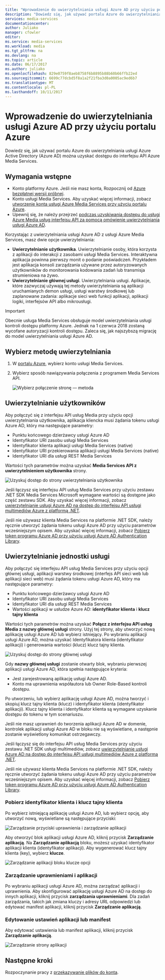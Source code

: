 ```yaml
---
title: "Wprowadzenie do uwierzytelniania usługi Azure AD przy użyciu portalu Azure | Dokumentacja firmy Microsoft"
description: "Dowiedz się, jak używać portalu Azure do uwierzytelniania usługi Azure Active Directory (Azure AD) do korzystania z usługi Azure Media Services API."
services: media-services
documentationcenter: 
author: Juliako
manager: cfowler
editor: 
ms.service: media-services
ms.workload: media
ms.tgt_pltfrm: na
ms.devlang: na
ms.topic: article
ms.date: 06/17/2017
ms.author: juliako
ms.openlocfilehash: 829e0759f8aeb8758f6b8895b88b60b66ffb22ed
ms.sourcegitcommit: 6699c77dcbd5f8a1a2f21fba3d0a0005ac9ed6b7
ms.translationtype: MT
ms.contentlocale: pl-PL
ms.lasthandoff: 10/11/2017
---
```

# <a name="get-started-with-azure-ad-authentication-by-using-the-azure-portal"></a>Wprowadzenie do uwierzytelniania usługi Azure AD przy użyciu portalu Azure

Dowiedz się, jak używać portalu Azure do uwierzytelniania usługi Azure Active Directory (Azure AD) można uzyskać dostępu do interfejsu API Azure Media Services.

## <a name="prerequisites"></a>Wymagania wstępne

- Konto platformy Azure. Jeśli nie masz konta, Rozpocznij od [Azure bezpłatnej wersji próbnej](https://azure.microsoft.com/pricing/free-trial/). 
- Konto usługi Media Services. Aby uzyskać więcej informacji, zobacz [utworzenie konta usługi Azure Media Services przy użyciu portalu Azure](media-services-portal-create-account.md).
- Upewnij się, że należy przejrzeć [podczas uzyskiwania dostępu do usługi Azure Media usług interfejsu API za pomocą omówienie uwierzytelniania usługi Azure AD](media-services-use-aad-auth-to-access-ams-api.md). 

Korzystając z uwierzytelniania usługi Azure AD z usługi Azure Media Services, masz dwie opcje uwierzytelniania:

- **Uwierzytelnianie użytkownika**. Uwierzytelnianie osoby, która korzysta z aplikacji do interakcji z zasobami usługi Media Services. Interaktywna aplikacja powinna pierwszy monit o podanie poświadczeń. Przykładem jest aplikacja konsoli zarządzania używane przez autoryzowanych użytkowników do monitorowania kodowania zadań lub transmisja strumieniowa na żywo. 
- **Uwierzytelnianie głównej usługi**. Uwierzytelniania usługi. Aplikacje, które zazwyczaj używają tej metody uwierzytelniania są aplikacji uruchamianych demon usługi, usługi warstwy środkowej lub zaplanowane zadania: aplikacje sieci web funkcji aplikacji, aplikacji logiki, interfejsów API albo mikrousługi.

> [!IMPORTANT]
> Obecnie usługa Media Services obsługuje model uwierzytelniania usługi kontroli dostępu platformy Azure. Jednak na 1 czerwca 2018 zostaną wycofane autoryzacji kontroli dostępu. Zaleca się, jak najszybszą migrację do model uwierzytelniania usługi Azure AD.

## <a name="select-the-authentication-method"></a>Wybierz metodę uwierzytelniania

1. W [portalu Azure](https://portal.azure.com/), wybierz konto usługi Media Services.
2. Wybierz sposób nawiązywania połączenia z programem Media Services API.

    ![Wybierz połączenie stronę — metoda](./media/media-services-portal-get-started-with-aad/media-services-portal-get-started01.png)

## <a name="user-authentication"></a>Uwierzytelnianie użytkowników

Aby połączyć się z interfejsu API usług Media przy użyciu opcji uwierzytelniania użytkownika, aplikacja kliencka musi żądania tokenu usługi Azure AD, który ma następujące parametry:  

* Punktu końcowego dzierżawcy usługi Azure AD
* Identyfikator URI zasobu usługi Media Services
* Identyfikator klienta aplikacji usługi Media Services (native) 
* Identyfikator URI przekierowania aplikacji usługi Media Services (native) 
* Identyfikator URI dla usługi REST Media Services

Wartości tych parametrów można uzyskać **Media Services API z uwierzytelnieniem użytkownika** strony. 

![Uzyskuj dostęp do strony uwierzytelniania użytkownika](./media/media-services-portal-get-started-with-aad/media-services-portal-get-started02.png)

Jeśli łączysz się interfejsu API usług Media Services przy użyciu zestawu .NET SDK Media Services Microsoft wymagane wartości są dostępne jako część zestawu SDK. Aby uzyskać więcej informacji, zobacz [uwierzytelnianie usługi Azure AD na dostęp do interfejsu API usługi multimediów Azure z platformą .NET](media-services-dotnet-get-started-with-aad.md).

Jeśli nie używasz klienta Media Services na platformie .NET SDK, należy ręcznie utworzyć żądania tokenu usługi Azure AD przy użyciu parametrów wcześniejszym opisem. Aby uzyskać więcej informacji, zobacz [Pobierz token programu Azure AD przy użyciu usługi Azure AD Authentication Library](../active-directory/develop/active-directory-authentication-libraries.md).

## <a name="service-principal-authentication"></a>Uwierzytelnianie jednostki usługi

Aby połączyć się interfejsu API usług Media Services przy użyciu opcji głównej usługi, aplikacji warstwy środkowej (interfejs API sieci web lub aplikacji sieci web) musi żądania tokenu usługi Azure AD, który ma następujące parametry:  

* Punktu końcowego dzierżawcy usługi Azure AD
* Identyfikator URI zasobu usługi Media Services 
* Identyfikator URI dla usługi REST Media Services
* Wartości aplikacji w usłudze Azure AD: **identyfikator klienta** i **klucz tajny klienta**

Wartości tych parametrów można uzyskać **Połącz z interfejsu API usług Media z nazwy głównej usługi** strony. Użyj tej strony, aby utworzyć nową aplikację usługi Azure AD lub wybierz istniejący. Po wybraniu aplikacji usługi Azure AD, można uzyskać Identyfikatora klienta (identyfikator aplikacji) i generowania wartości (klucz) klucz tajny klienta. 

![Uzyskuj dostęp do strony głównej usługi](./media/media-services-portal-get-started-with-aad/media-services-portal-get-started04.png)

Gdy **nazwy głównej usługi** zostanie otwarty blok, wybraniu pierwszej aplikacji usługi Azure AD, która spełnia następujące kryteria:

- Jest zarejestrowaną aplikację usługi Azure AD.
- Konto ma uprawnienia współautora lub Owner Role-Based kontroli dostępu.

Po utworzeniu, lub wybierz aplikację usługi Azure AD, można tworzyć i skopiuj klucz tajny klienta (klucz) i identyfikator klienta (identyfikator aplikacji). Klucz tajny klienta i identyfikator klienta są wymagane uzyskanie dostępu do tokenu w tym scenariuszu.

Jeśli nie masz uprawnień do tworzenia aplikacji Azure AD w domenie, kontrolek aplikacji usługi Azure AD w bloku nie są wyświetlane, a następnie zostanie wyświetlony komunikat ostrzegawczy.

Jeśli łączysz się do interfejsu API usług Media Services przy użyciu zestawu .NET SDK usługi multimediów, zobacz [uwierzytelnianie usługi Azure AD na dostęp do interfejsu API usługi multimediów Azure z platformą .NET](media-services-dotnet-get-started-with-aad.md).

Jeśli nie używasz klienta Media Services na platformie .NET SDK, należy ręcznie utworzyć żądania tokenu usługi Azure AD przy użyciu parametrów wcześniejszym opisem. Aby uzyskać więcej informacji, zobacz [Pobierz token programu Azure AD przy użyciu usługi Azure AD Authentication Library](../active-directory/develop/active-directory-authentication-libraries.md).

### <a name="get-the-client-id-and-client-secret"></a>Pobierz identyfikator klienta i klucz tajny klienta

Po wybierz istniejącą aplikację usługi Azure AD, lub wybierz opcję, aby utworzyć nową, wyświetlane są następujące przyciski:

![Zarządzanie przyciski uprawnienia i zarządzanie aplikacji](./media/media-services-portal-get-started-with-aad/media-services-portal-manage.png)

Aby otworzyć blok aplikacji usługi Azure AD, kliknij przycisk **Zarządzanie aplikacją**. Na **Zarządzanie aplikacją** bloku, możesz uzyskać identyfikator aplikacji klienta (identyfikator aplikacji). Aby wygenerować klucz tajny klienta (key), wybierz **klucze**.

![Zarządzanie aplikacji bloku klucze opcji](./media/media-services-portal-get-started-with-aad/media-services-portal-get-started06.png) 

### <a name="manage-permissions-and-the-application"></a>Zarządzanie uprawnieniami i aplikacji

Po wybraniu aplikacji usługi Azure AD, można zarządzać aplikacji i uprawnienia. Aby skonfigurować aplikację usługi Azure AD na dostęp do innych aplikacji, kliknij przycisk **zarządzania uprawnieniami**. Dla zadań zarządzania, takich jak zmiana kluczy i adresy URL odpowiedzi lub edytować manifest aplikacji, kliknij przycisk **Zarządzanie aplikacją**.

### <a name="edit-the-apps-settings-or-manifest"></a>Edytowanie ustawień aplikacji lub manifest

Aby edytować ustawienia lub manifest aplikacji, kliknij przycisk **Zarządzanie aplikacją**.

![Zarządzanie strony aplikacji](./media/media-services-portal-get-started-with-aad/media-services-portal-get-started05.png)

## <a name="next-steps"></a>Następne kroki

Rozpoczynanie pracy z [przekazywanie plików do konta](media-services-portal-upload-files.md).
